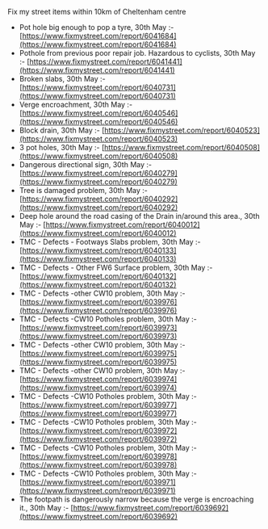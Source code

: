 Fix my street items within 10km of Cheltenham centre

<!-- fix_marker starts -->

- Pot hole big enough to pop a tyre, 30th May :- [https://www.fixmystreet.com/report/6041684](https://www.fixmystreet.com/report/6041684)
- Pothole from previous poor repair job. Hazardous to cyclists, 30th May :- [https://www.fixmystreet.com/report/6041441](https://www.fixmystreet.com/report/6041441)
- Broken slabs, 30th May :- [https://www.fixmystreet.com/report/6040731](https://www.fixmystreet.com/report/6040731)
- Verge encroachment, 30th May :- [https://www.fixmystreet.com/report/6040546](https://www.fixmystreet.com/report/6040546)
- Block drain, 30th May :- [https://www.fixmystreet.com/report/6040523](https://www.fixmystreet.com/report/6040523)
- 3 pot holes, 30th May :- [https://www.fixmystreet.com/report/6040508](https://www.fixmystreet.com/report/6040508)
- Dangerous directional sign, 30th May :- [https://www.fixmystreet.com/report/6040279](https://www.fixmystreet.com/report/6040279)
- Tree is damaged problem, 30th May :- [https://www.fixmystreet.com/report/6040292](https://www.fixmystreet.com/report/6040292)
- Deep hole around the road casing of the Drain in/around this area., 30th May :- [https://www.fixmystreet.com/report/6040012](https://www.fixmystreet.com/report/6040012)
- TMC - Defects - Footways Slabs problem, 30th May :- [https://www.fixmystreet.com/report/6040133](https://www.fixmystreet.com/report/6040133)
- TMC - Defects - Other FW6  Surface problem, 30th May :- [https://www.fixmystreet.com/report/6040132](https://www.fixmystreet.com/report/6040132)
- TMC - Defects -other CW10 problem, 30th May :- [https://www.fixmystreet.com/report/6039976](https://www.fixmystreet.com/report/6039976)
- TMC - Defects -CW10 Potholes problem, 30th May :- [https://www.fixmystreet.com/report/6039973](https://www.fixmystreet.com/report/6039973)
- TMC - Defects -other CW10 problem, 30th May :- [https://www.fixmystreet.com/report/6039975](https://www.fixmystreet.com/report/6039975)
- TMC - Defects -other CW10 problem, 30th May :- [https://www.fixmystreet.com/report/6039974](https://www.fixmystreet.com/report/6039974)
- TMC - Defects -CW10 Potholes problem, 30th May :- [https://www.fixmystreet.com/report/6039977](https://www.fixmystreet.com/report/6039977)
- TMC - Defects -CW10 Potholes problem, 30th May :- [https://www.fixmystreet.com/report/6039972](https://www.fixmystreet.com/report/6039972)
- TMC - Defects -CW10 Potholes problem, 30th May :- [https://www.fixmystreet.com/report/6039978](https://www.fixmystreet.com/report/6039978)
- TMC - Defects -CW10 Potholes problem, 30th May :- [https://www.fixmystreet.com/report/6039971](https://www.fixmystreet.com/report/6039971)
- The footpath is dangerously narrow because the verge is encroaching it., 30th May :- [https://www.fixmystreet.com/report/6039692](https://www.fixmystreet.com/report/6039692)

<!-- fix_marker ends -->